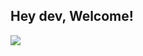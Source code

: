 ## Hey dev, Welcome!

<picture>
  <source
    srcset="https://github-readme-stats.vercel.app/api?username=MyckaelAndrade&show_icons=true&theme=dark"
    media="(prefers-color-scheme: dark)"
  />
  <source
    srcset="https://github-readme-stats.vercel.app/api?username=MyckaelAndrade&show_icons=true"
    media="(prefers-color-scheme: light), (prefers-color-scheme: no-preference)"
  />
  <img src="https://github-readme-stats.vercel.app/api?username=MyckaelAndrade&show_icons=true" />
</picture>

